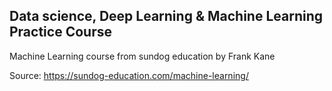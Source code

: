 ## Data science, Deep Learning & Machine Learning Practice Course

Machine Learning course from sundog education by Frank Kane

Source: https://sundog-education.com/machine-learning/



